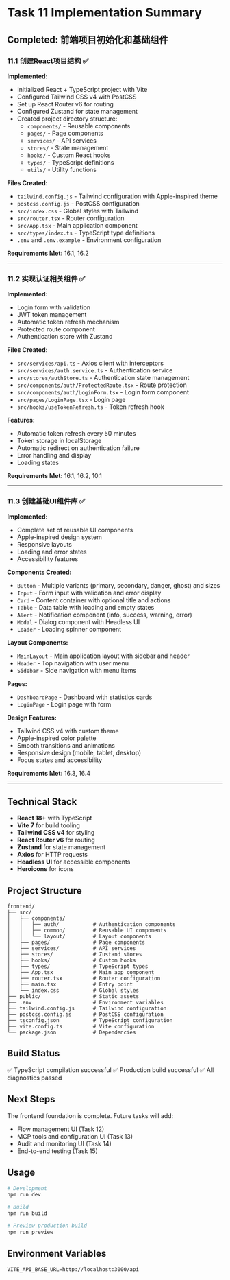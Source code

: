 # Task 11 Implementation Summary

## Completed: 前端项目初始化和基础组件

### 11.1 创建React项目结构 ✅

**Implemented:**
- Initialized React + TypeScript project with Vite
- Configured Tailwind CSS v4 with PostCSS
- Set up React Router v6 for routing
- Configured Zustand for state management
- Created project directory structure:
  - `components/` - Reusable components
  - `pages/` - Page components
  - `services/` - API services
  - `stores/` - State management
  - `hooks/` - Custom React hooks
  - `types/` - TypeScript definitions
  - `utils/` - Utility functions

**Files Created:**
- `tailwind.config.js` - Tailwind configuration with Apple-inspired theme
- `postcss.config.js` - PostCSS configuration
- `src/index.css` - Global styles with Tailwind
- `src/router.tsx` - Router configuration
- `src/App.tsx` - Main application component
- `src/types/index.ts` - TypeScript type definitions
- `.env` and `.env.example` - Environment configuration

**Requirements Met:** 16.1, 16.2

---

### 11.2 实现认证相关组件 ✅

**Implemented:**
- Login form with validation
- JWT token management
- Automatic token refresh mechanism
- Protected route component
- Authentication store with Zustand

**Files Created:**
- `src/services/api.ts` - Axios client with interceptors
- `src/services/auth.service.ts` - Authentication service
- `src/stores/authStore.ts` - Authentication state management
- `src/components/auth/ProtectedRoute.tsx` - Route protection
- `src/components/auth/LoginForm.tsx` - Login form component
- `src/pages/LoginPage.tsx` - Login page
- `src/hooks/useTokenRefresh.ts` - Token refresh hook

**Features:**
- Automatic token refresh every 50 minutes
- Token storage in localStorage
- Automatic redirect on authentication failure
- Error handling and display
- Loading states

**Requirements Met:** 16.1, 16.2, 10.1

---

### 11.3 创建基础UI组件库 ✅

**Implemented:**
- Complete set of reusable UI components
- Apple-inspired design system
- Responsive layouts
- Loading and error states
- Accessibility features

**Components Created:**
- `Button` - Multiple variants (primary, secondary, danger, ghost) and sizes
- `Input` - Form input with validation and error display
- `Card` - Content container with optional title and actions
- `Table` - Data table with loading and empty states
- `Alert` - Notification component (info, success, warning, error)
- `Modal` - Dialog component with Headless UI
- `Loader` - Loading spinner component

**Layout Components:**
- `MainLayout` - Main application layout with sidebar and header
- `Header` - Top navigation with user menu
- `Sidebar` - Side navigation with menu items

**Pages:**
- `DashboardPage` - Dashboard with statistics cards
- `LoginPage` - Login page with form

**Design Features:**
- Tailwind CSS v4 with custom theme
- Apple-inspired color palette
- Smooth transitions and animations
- Responsive design (mobile, tablet, desktop)
- Focus states and accessibility

**Requirements Met:** 16.3, 16.4

---

## Technical Stack

- **React 18+** with TypeScript
- **Vite 7** for build tooling
- **Tailwind CSS v4** for styling
- **React Router v6** for routing
- **Zustand** for state management
- **Axios** for HTTP requests
- **Headless UI** for accessible components
- **Heroicons** for icons

## Project Structure

```
frontend/
├── src/
│   ├── components/
│   │   ├── auth/           # Authentication components
│   │   ├── common/         # Reusable UI components
│   │   └── layout/         # Layout components
│   ├── pages/              # Page components
│   ├── services/           # API services
│   ├── stores/             # Zustand stores
│   ├── hooks/              # Custom hooks
│   ├── types/              # TypeScript types
│   ├── App.tsx             # Main app component
│   ├── router.tsx          # Router configuration
│   ├── main.tsx            # Entry point
│   └── index.css           # Global styles
├── public/                 # Static assets
├── .env                    # Environment variables
├── tailwind.config.js      # Tailwind configuration
├── postcss.config.js       # PostCSS configuration
├── tsconfig.json           # TypeScript configuration
├── vite.config.ts          # Vite configuration
└── package.json            # Dependencies
```

## Build Status

✅ TypeScript compilation successful
✅ Production build successful
✅ All diagnostics passed

## Next Steps

The frontend foundation is complete. Future tasks will add:
- Flow management UI (Task 12)
- MCP tools and configuration UI (Task 13)
- Audit and monitoring UI (Task 14)
- End-to-end testing (Task 15)

## Usage

```bash
# Development
npm run dev

# Build
npm run build

# Preview production build
npm run preview
```

## Environment Variables

```
VITE_API_BASE_URL=http://localhost:3000/api
```
